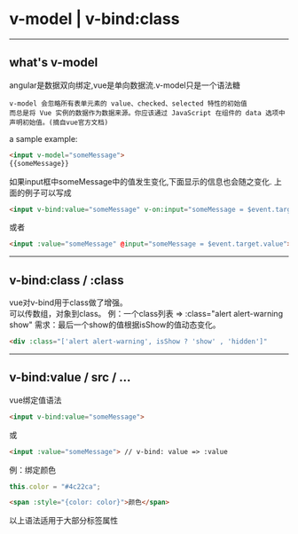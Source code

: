 # v-model | v-bind:class
--------------
what's v-model
--------------
angular是数据双向绑定,vue是单向数据流.v-model只是一个语法糖  
```
v-model 会忽略所有表单元素的 value、checked、selected 特性的初始值
而总是将 Vue 实例的数据作为数据来源。你应该通过 JavaScript 在组件的 data 选项中声明初始值。(摘自vue官方文档)
```
a sample example:
```html
<input v-model="someMessage">
{{someMessage}}
```
如果input框中someMessage中的值发生变化,下面显示的信息也会随之变化.
上面的例子可以写成
```html
<input v-bind:value="someMessage" v-on:input="someMessage = $event.target.value">
```
或者  
```html
<input :value="someMessage" @input="someMessage = $event.target.value">
```
---------------
v-bind:class / :class
---------------
vue对v-bind用于class做了增强。  
可以传数组，对象到class。
例：一个class列表 => :class="alert alert-warning show"
需求：最后一个show的值根据isShow的值动态变化。
```html
<div :class="['alert alert-warning', isShow ? 'show' , 'hidden']"
```
---
v-bind:value / src / ...
---
vue绑定值语法
```html
<input v-bind:value="someMessage">
```
或
```html
<input :value="someMessage"> // v-bind: value => :value
```
例：绑定颜色
```js
this.color = "#4c22ca";
```
```html
<span :style="{color: color}">颜色</span>
```
以上语法适用于大部分标签属性

